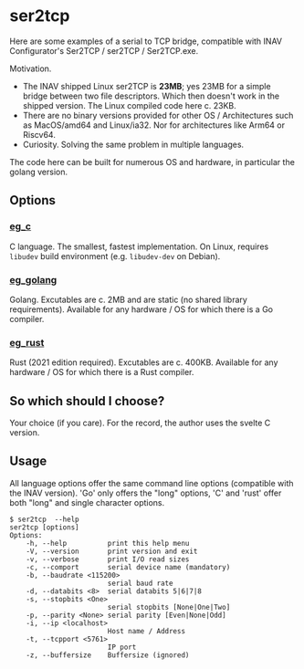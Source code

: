 # ser2tcp

Here are some examples of a serial to TCP bridge, compatible with INAV Configurator's Ser2TCP / ser2TCP / Ser2TCP.exe.

Motivation.

* The INAV shipped Linux ser2TCP is **23MB**; yes 23MB for a simple bridge between two file descriptors. Which then doesn't work in the shipped version. The Linux compiled code here c. 23KB.
* There are no binary versions provided for other OS / Architectures such as MacOS/amd64 and Linux/ia32. Nor for architectures like Arm64 or  Riscv64.
* Curiosity. Solving the same problem in multiple languages.

The code here can be built for numerous OS and hardware, in particular the golang version.

## Options

### [eg_c](eg_c)

C language. The smallest, fastest implementation. On Linux, requires `libudev` build environment (e.g. `libudev-dev` on Debian).

### [eg_golang](eg_golang)

Golang. Excutables are c. 2MB and are static (no shared library requirements). Available for any hardware / OS for which there is a Go compiler.

### [eg_rust](eg_rust)

Rust (2021 edition required). Excutables are c. 400KB. Available for any hardware / OS for which there is a Rust compiler.

## So which should I choose?

Your choice (if you care). For the record, the author uses the svelte C version.

## Usage

All language options offer the same command line options (compatible with the INAV version). 'Go' only offers the "long" options, 'C' and 'rust' offer both "long" and single character options.

```
$ ser2tcp  --help
ser2tcp [options]
Options:
    -h, --help          print this help menu
    -V, --version       print version and exit
    -v, --verbose       print I/O read sizes
    -c, --comport       serial device name (mandatory)
    -b, --baudrate <115200>
                        serial baud rate
    -d, --databits <8>  serial databits 5|6|7|8
    -s, --stopbits <One>
                        serial stopbits [None|One|Two]
    -p, --parity <None> serial parity [Even|None|Odd]
    -i, --ip <localhost>
                        Host name / Address
    -t, --tcpport <5761>
                        IP port
    -z, --buffersize    Buffersize (ignored)
```
